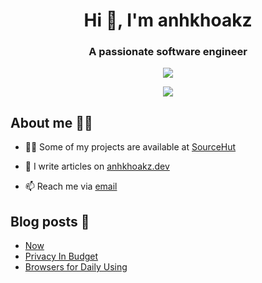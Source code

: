 <link rel="stylesheet" type="text/css" href="styles.css">

<h1 align="center">Hi 👋, I'm anhkhoakz</h1>
<h3 align="center">A passionate software engineer</h3>

<p align="center"><img src="https://komarev.com/ghpvc/?username=anhkhoakz&label=Profile%20views&color=0e75b6&style=flat"></img></p>

<div align="center">
  <picture>
    <source
      srcset="https://github-readme-stats.vercel.app/api?username=anhkhoakz&show_icons=true&theme=dark"
      media="(prefers-color-scheme: dark)"
    />
    <source
      srcset="https://github-readme-stats.vercel.app/api?username=anhkhoakz&show_icons=true"
      media="(prefers-color-scheme: light), (prefers-color-scheme: no-preference)"
    />
    <img src="https://github-readme-stats.vercel.app/api?username=anhkhoakz&show_icons=true" />
  </picture>
</div>

## About me 🧑‍💻

-   👨‍💻 Some of my projects are available at <a href="https://sr.ht/~anhkhoakz/"><i class="simple-icons--sourcehut"></i> SourceHut</a>
-   📝 I write articles on [anhkhoakz.dev](https://www.anhkhoakz.dev/)

-   📫 Reach me via [email](mailto:snugness_atlantic236@aleeas.com)

## Blog posts 📝

<!-- BLOG-POST-LIST:START -->

-   [Now](https://www.anhkhoakz.dev/now/)
-   [Privacy In Budget](https://www.anhkhoakz.dev/blog/privacy-in-budget/)
-   [Browsers for Daily Using](https://www.anhkhoakz.dev/blog/browsers-for-daily-using/)
<!-- BLOG-POST-LIST:END -->
